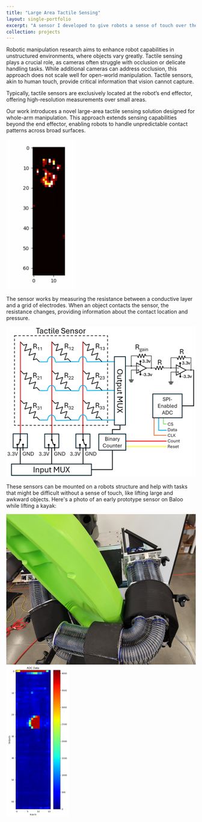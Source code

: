 ```yaml
---
title: "Large Area Tactile Sensing"
layout: single-portfolio
excerpt: "A sensor I developed to give robots a sense of touch over their entire structure. <br/><br/><img src='/images/tactile_sensor_block_diagram.png' width='700'>"
collection: projects
---
```



Robotic manipulation research aims to enhance robot capabilities in unstructured environments, where objects vary greatly. Tactile sensing plays a crucial role, as cameras often struggle with occlusion or delicate handling tasks. While additional cameras can address occlusion, this approach does not scale well for open-world manipulation. Tactile sensors, akin to human touch, provide critical information that vision cannot capture.

Typically, tactile sensors are exclusively located at the robot’s end effector, offering high-resolution measurements over small areas. 

Our work introduces a novel large-area tactile sensing solution designed for whole-arm manipulation. This approach extends sensing capabilities beyond the end effector, enabling robots to handle unpredictable contact patterns across broad surfaces.

<img src='/images/hand_tactile_plot.png' height="400">


The sensor works by measuring the resistance between a conductive layer and a grid of electrodes. When an object contacts the sensor, the resistance changes, providing information about the contact location and pressure.

<img src="/images/tactile_sensor_block_diagram.png" height="400">

These sensors can be mounted on a robots structure and help with tasks that might be difficult without a sense of touch, like lifting large and awkward objects. Here's a photo of an early prototype sensor on Baloo while lifting a kayak:



<p float="left">
  <img src="/images/baloo-kayak-tactile.png" height="400" />
  <img src="/images/kayak-tactile-output.png" height="400" /> 
</p>